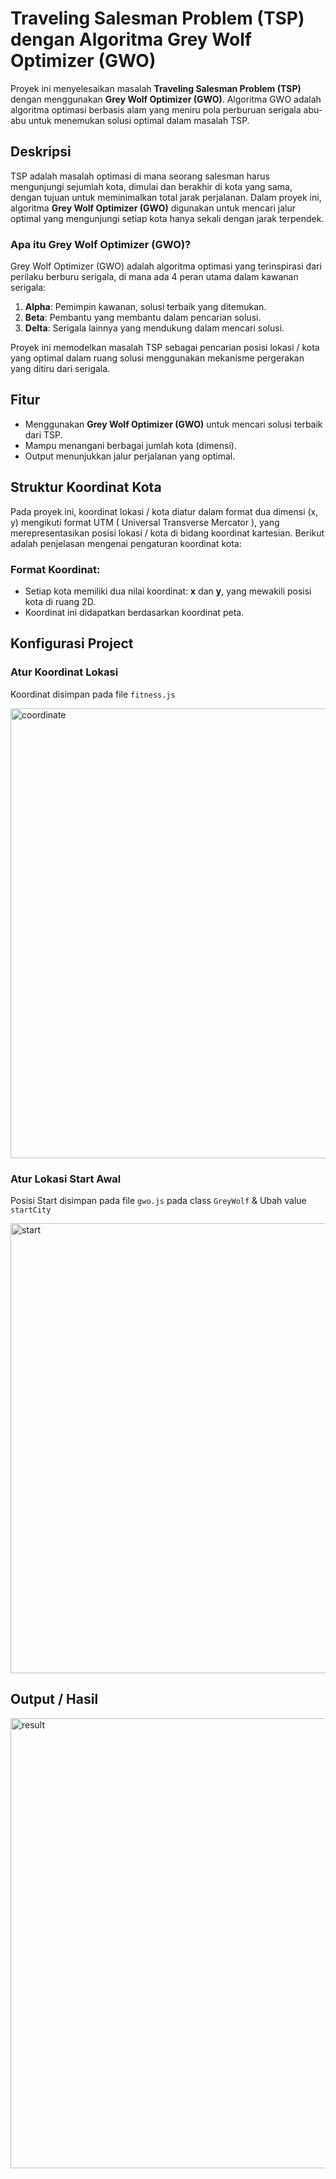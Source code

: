 # Traveling Salesman Problem (TSP) dengan Algoritma Grey Wolf Optimizer (GWO)

Proyek ini menyelesaikan masalah **Traveling Salesman Problem (TSP)** dengan menggunakan **Grey Wolf Optimizer (GWO)**. Algoritma GWO adalah algoritma optimasi berbasis alam yang meniru pola perburuan serigala abu-abu untuk menemukan solusi optimal dalam masalah TSP.

## Deskripsi

TSP adalah masalah optimasi di mana seorang salesman harus mengunjungi sejumlah kota, dimulai dan berakhir di kota yang sama, dengan tujuan untuk meminimalkan total jarak perjalanan. Dalam proyek ini, algoritma **Grey Wolf Optimizer (GWO)** digunakan untuk mencari jalur optimal yang mengunjungi setiap kota hanya sekali dengan jarak terpendek.

### Apa itu Grey Wolf Optimizer (GWO)?

Grey Wolf Optimizer (GWO) adalah algoritma optimasi yang terinspirasi dari perilaku berburu serigala, di mana ada 4 peran utama dalam kawanan serigala:
1. **Alpha**: Pemimpin kawanan, solusi terbaik yang ditemukan.
2. **Beta**: Pembantu yang membantu dalam pencarian solusi.
3. **Delta**: Serigala lainnya yang mendukung dalam mencari solusi.

Proyek ini memodelkan masalah TSP sebagai pencarian posisi lokasi / kota yang optimal dalam ruang solusi menggunakan mekanisme pergerakan yang ditiru dari serigala.

## Fitur

* Menggunakan **Grey Wolf Optimizer (GWO)** untuk mencari solusi terbaik dari TSP.
* Mampu menangani berbagai jumlah kota (dimensi).
* Output menunjukkan jalur perjalanan yang optimal.
  

## Struktur Koordinat Kota

Pada proyek ini, koordinat lokasi / kota diatur dalam format dua dimensi (x, y) mengikuti format UTM ( Universal Transverse Mercator ), yang merepresentasikan posisi lokasi / kota di bidang koordinat kartesian. Berikut adalah penjelasan mengenai pengaturan koordinat kota:

### Format Koordinat:

* Setiap kota memiliki dua nilai koordinat: **x** dan **y**, yang mewakili posisi kota di ruang 2D.
* Koordinat ini didapatkan berdasarkan koordinat peta.

## Konfigurasi Project

### Atur Koordinat Lokasi

Koordinat disimpan pada file `fitness.js`

<img src="https://i.ibb.co.com/zrm7bFZ/code.png" width="720px" alt="coordinate" />

### Atur Lokasi Start Awal

Posisi Start disimpan pada file `gwo.js` pada class `GreyWolf` & Ubah value `startCity`

<img src="https://i.ibb.co.com/Q6SFwkT/code.png" width="720px" alt="start">

## Output / Hasil

<img src="https://i.ibb.co.com/R9GGCJr/image.png" width="720px" alt="result">
